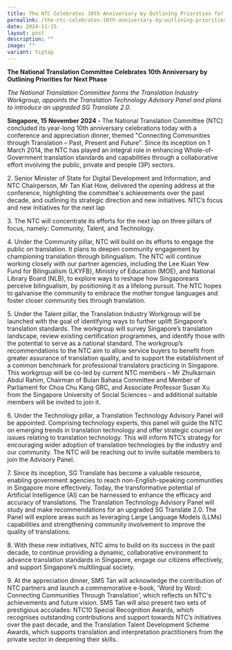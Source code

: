 ```yaml
---
title: The NTC Celebrates 10th Anniversary by Outlining Priorities for Next Phase
permalink: /the-ntc-celebrates-10th-anniversary-by-outlining-priorities-for-next-phase/
date: 2024-11-15
layout: post
description: ""
image: ""
variant: tiptap
---
```

<p><strong>The National Translation Committee Celebrates 10th Anniversary by Outlining Priorities for Next Phase</strong>
</p>
<p><em>The National Translation Committee forms the Translation Industry Workgroup, appoints the Translation Technology Advisory Panel and plans to introduce an upgraded SG Translate 2.0.</em>
</p>
<p><strong>Singapore, 15 November 2024 -</strong> The National Translation
Committee (NTC) concluded its year-long 10th anniversary celebrations today
with a conference and appreciation dinner, themed "Connecting Communities
through Translation – Past, Present and Future". Since its inception on
1 March 2014, the NTC has played an integral role in enhancing Whole-of-Government
translation standards and capabilities through a collaborative effort involving
the public, private and people (3P) sectors.</p>
<p>2. Senior Minister of State for Digital Development and Information, and
NTC Chairperson, Mr Tan Kiat How, delivered the opening address at the
conference, highlighting the committee's achievements over the past decade,
and outlining its strategic direction and new initiatives. NTC’s focus
and new initiatives for the next lap</p>
<p>3. The NTC will concentrate its efforts for the next lap on three pillars
of focus, namely: Community, Talent, and Technology.</p>
<p>4. Under the Community pillar, NTC will build on its efforts to engage
the public on translation. It plans to deepen community engagement by championing
translation through bilingualism. The NTC will continue working closely
with our partner agencies, including the Lee Kuan Yew Fund for Bilingualism
(LKYFB), Ministry of Education (MOE), and National Library Board (NLB),
to explore ways to reshape how Singaporeans perceive bilingualism, by positioning
it as a lifelong pursuit. The NTC hopes to galvanise the community to embrace
the mother tongue languages and foster closer community ties through translation.</p>
<p>5. Under the Talent pillar, the Translation Industry Workgroup will be
launched with the goal of identifying ways to further uplift Singapore’s
translation standards. The workgroup will survey Singapore’s translation
landscape, review existing certification programmes, and identify those
with the potential to serve as a national standard. The workgroup’s recommendations
to the NTC aim to allow service buyers to benefit from greater assurance
of translation quality, and to support the establishment of a common benchmark
for professional translators practicing in Singapore. This workgroup will
be co-led by current NTC members – Mr Zhulkarnain Abdul Rahim, Chairman
of Bulan Bahasa Committee and Member of Parliament for Choa Chu Kang GRC,
and Associate Professor Susan Xu from the Singapore University of Social
Sciences – and additional suitable members will be invited to join it.</p>
<p>6. Under the Technology pillar, a Translation Technology Advisory Panel
will be appointed. Comprising technology experts, this panel will guide
the NTC on emerging trends in translation technology and offer strategic
counsel on issues relating to translation technology. This will inform
NTC’s strategy for encouraging wider adoption of translation technologies
by the industry and our community. The NTC will be reaching out to invite
suitable members to join the Advisory Panel.</p>
<p>7. Since its inception, SG Translate has become a valuable resource, enabling
government agencies to reach non-English-speaking communities in Singapore
more effectively. Today, the transformative potential of Artificial Intelligence
(AI) can be harnessed to enhance the efficacy and accuracy of translations.
The Translation Technology Advisory Panel will study and make recommendations
for an upgraded SG Translate 2.0. The Panel will explore areas such as
leveraging Large Language Models (LLMs) capabilities and strengthening
community involvement to improve the quality of translations.</p>
<p>8. With these new initiatives, NTC aims to build on its success in the
past decade, to continue providing a dynamic, collaborative environment
to advance translation standards in Singapore, engage our citizens effectively,
and support Singapore’s multilingual society.</p>
<p>9. At the appreciation dinner, SMS Tan will acknowledge the contribution
of NTC partners and launch a commemorative e-book, 'Word by Word: Connecting
Communities Through Translation', which reflects on NTC's achievements
and future vision. SMS Tan will also present two sets of prestigious accolades:
NTC10 Special Recognition Awards, which recognises outstanding contributions
and support towards NTC’s initiatives over the past decade, and the Translation
Talent Development Scheme Awards, which supports translation and interpretation
practitioners from the private sector in deepening their skills.</p>